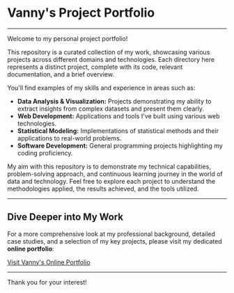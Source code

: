 # Vanny's Project Portfolio

---

Welcome to my personal project portfolio!

This repository is a curated collection of my work, showcasing various projects across different domains and technologies. Each directory here represents a distinct project, complete with its code, relevant documentation, and a brief overview.

You'll find examples of my skills and experience in areas such as:

* **Data Analysis & Visualization:** Projects demonstrating my ability to extract insights from complex datasets and present them clearly.
* **Web Development:** Applications and tools I've built using various web technologies.
* **Statistical Modeling:** Implementations of statistical methods and their applications to real-world problems.
* **Software Development:** General programming projects highlighting my coding proficiency.

My aim with this repository is to demonstrate my technical capabilities, problem-solving approach, and continuous learning journey in the world of data and technology. Feel free to explore each project to understand the methodologies applied, the results achieved, and the tools utilized.

---

## Dive Deeper into My Work

For a more comprehensive look at my professional background, detailed case studies, and a selection of my key projects, please visit my dedicated **online portfolio**:

[Visit Vanny's Online Portfolio](**https://github.com/vannykhrnsaa/Vanny-s-Project/blob/main/Portofolio%20Vanny.pdf**)

---

Thank you for your interest!
